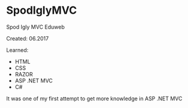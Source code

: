 # SpodIglyMVC

 Spod Igly MVC Eduweb

Created: 06.2017

Learned:
- HTML
- CSS
- RAZOR
- ASP .NET MVC
- C#

It was one of my first attempt to get more knowledge in ASP .NET MVC
